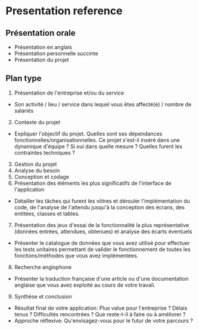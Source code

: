 # Presentation reference

## Présentation orale

- Présentation en anglais
- Présentation personnelle succinte
- Présentation du projet

## Plan type

1. Présentation de l'entreprise et/ou du service
  - Son activité / lieu / service dans lequel vous êtes affecté(e) / nombre de salariés
2. Contexte du projet
  - Expliquer l'objectif du projet. Quelles sont ses dépendances fonctionnelles/organisationnelles. Ce projet s'est-il inséré dans une dynamique d'équipe ? Si oui dans quelle mesure ? Quelles furent les contraintes techniques ?
3. Gestion du projet
4. Analyse du besoin
5. Conception et codage
6. Présentation des éléments les plus significatifs de l'interface de l'application
  - Détailler les tâches qui furent les vôtres et dérouler l'implémentation du code, de l'analyse de l'attendu jusqu'à la conception des écrans, des entitées, classes et tables.
7. Présentation des jeux d'essai de la fonctionnalité la plus représentative (données entrées, attendues, obtenues) et analyse des écarts éventuels
  - Présenter le catalogue de données que vous avez utilisé pour effectuer les tests unitaires permettant de valider le fonctionnement de toutes les fonctions/méthodes que vous avez implémentées.
8. Recherche anglophone
  - Présenter la traduction française d'une article ou d'une documentation anglaise que vous avez exploité au cours de votre travail.
9. Synthèse et conclusion
  - Résultat final de votre application: Plus value pour l'entreprise ? Délais tenus ? Difficultés rencontrées ? Que reste-t-il à faire ou à améliorer ?
  - Approche réflexive: Qu'envisagez-vous pour le futur de votre parcours ?
